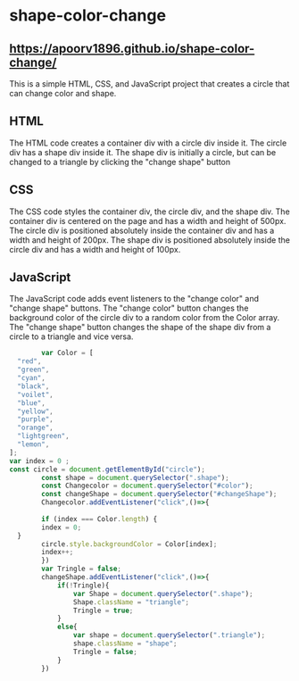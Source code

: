 # shape-color-change
## https://apoorv1896.github.io/shape-color-change/

This is a simple HTML, CSS, and JavaScript project that creates a circle that can change color and shape.
## HTML

The HTML code creates a container div with a circle div inside it. The circle div has a shape div inside it. The shape div is initially a circle, but can be changed to a triangle by clicking the "change shape" button

## CSS

The CSS code styles the container div, the circle div, and the shape div. The container div is centered on the page and has a width and height of 500px. The circle div is positioned absolutely inside the container div and has a width and height of 200px. The shape div is positioned absolutely inside the circle div and has a width and height of 100px.

## JavaScript

The JavaScript code adds event listeners to the "change color" and "change shape" buttons. The "change color" button changes the background color of the circle div to a random color from the Color array. The "change shape" button changes the shape of the shape div from a circle to a triangle and vice versa.

```javascript
        var Color = [
  "red",
  "green",
  "cyan",
  "black",
  "voilet",
  "blue",
  "yellow",
  "purple",
  "orange",
  "lightgreen",
  "lemon",
];
var index = 0 ;
const circle = document.getElementById("circle");
        const shape = document.querySelector(".shape");
        const Changecolor = document.querySelector("#color");
        const changeShape = document.querySelector("#changeShape");
        Changecolor.addEventListener("click",()=>{
          
        if (index === Color.length) {
        index = 0;
  }
        circle.style.backgroundColor = Color[index];
        index++;
        })
        var Tringle = false;
        changeShape.addEventListener("click",()=>{
            if(!Tringle){
                var Shape = document.querySelector(".shape");
                Shape.className = "triangle";
                Tringle = true;
            }
            else{
                var shape = document.querySelector(".triangle");
                shape.className = "shape";
                Tringle = false;
            }
        })
      

```

